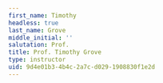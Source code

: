 ```yaml
---
first_name: Timothy
headless: true
last_name: Grove
middle_initial: ''
salutation: Prof.
title: Prof. Timothy Grove
type: instructor
uid: 9d4e01b3-4b4c-2a7c-d029-1908830f1e2d
---
```

